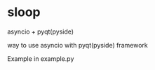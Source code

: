 # sloop
asyncio + pyqt(pyside)

way to use asyncio with pyqt(pyside) framework

Example in example.py
